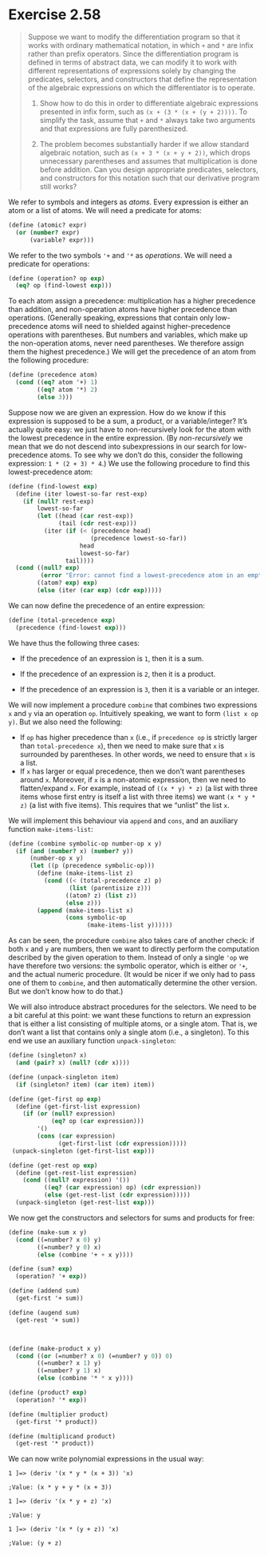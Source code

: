 # Exercise 2.58

> Suppose we want to modify the differentiation program so that it works with ordinary mathematical notation, in which `+` and `*` are infix rather than prefix operators.
> Since the differentiation program is defined in terms of abstract data, we can modify it to work with different representations of expressions solely by changing the predicates, selectors, and constructors that define the representation of the algebraic expressions on which the differentiator is to operate.
>
> 1. Show how to do this in order to differentiate algebraic expressions presented in infix form, such as `(x + (3 * (x + (y + 2))))`.
>    To simplify the task, assume that `+` and `*` always take two arguments and that expressions are fully parenthesized.
>
> 2. The problem becomes substantially harder if we allow standard algebraic notation, such as `(x + 3 * (x + y + 2))`, which drops unnecessary parentheses and assumes that multiplication is done before addition.
>    Can you design appropriate predicates, selectors, and constructors for this notation such that our derivative program still works?



We refer to symbols and integers as _atoms_.
Every expression is either an atom or a list of atoms.
We will need a predicate for atoms:
```scheme
(define (atomic? expr)
  (or (number? expr)
      (variable? expr)))
```
We refer to the two symbols `'+` and `'*` as _operations_.
We will need a predicate for operations:
```scheme
(define (operation? op exp)
  (eq? op (find-lowest exp)))
```

To each atom assign a precedence:
multiplication has a higher precedence than addition, and non-operation atoms have higher precedence than operations.
(Generally speaking, expressions that contain only low-precedence atoms will need to shielded against higher-precedence operations with parentheses.
But numbers and variables, which make up the non-operation atoms, never need parentheses.
We therefore assign them the highest precedence.)
We will get the precedence of an atom from the following procedure:
```scheme
(define (precedence atom)
  (cond ((eq? atom '+) 1)
        ((eq? atom '*) 2)
        (else 3)))
```

Suppose now we are given an expression.
How do we know if this expression is supposed to be a sum, a product, or a variable/integer?
It’s actually quite easy:
we just have to non-recursively look for the atom with the lowest precedence in the entire expression.
(By _non-recursively_ we mean that we do not descend into subexpressions in our search for low-precedence atoms.
To see why we don’t do this, consider the following expression: `1 * (2 + 3) * 4`.)
We use the following procedure to find this lowest-precedence atom:
```scheme
(define (find-lowest exp)
  (define (iter lowest-so-far rest-exp)
    (if (null? rest-exp)
        lowest-so-far
        (let ((head (car rest-exp))
              (tail (cdr rest-exp)))
          (iter (if (< (precedence head)
                       (precedence lowest-so-far))
                    head
                    lowest-so-far)
                tail))))
  (cond ((null? exp)
         (error "Error: cannot find a lowest-precedence atom in an empty expression"))
        ((atom? exp) exp)
        (else (iter (car exp) (cdr exp)))))
```
We can now define the precedence of an entire expression:
```scheme
(define (total-precedence exp)
  (precedence (find-lowest exp)))
```
We have thus the following three cases:

- If the precedence of an expression is `1`, then it is a sum.

- If the precedence of an expression is `2`, then it is a product.

- If the precedence of an expression is `3`, then it is a variable or an integer.

We will now implement a procedure `combine` that combines two expressions `x` and `y` via an operation `op`.
Intuitively speaking, we want to form `(list x op y)`.
But we also need the following:

- If `op` has higher precedence than `x` (i.e., if `precedence op` is strictly larger than `total-precedence x`), then we need to make sure that `x` is surrounded by parentheses.
  In other words, we need to ensure that `x` is a list.
- If `x` has larger or equal precedence, then we don’t want parentheses around `x`.
  Moreover, if `x` is a non-atomic expression, then we need to flatten/expand `x`.
  For example, instead of `((x * y) * z)` (a list with three items whose first entry is itself a list with three items) we want `(x * y * z)` (a list with five items).
  This requires that we “unlist” the list `x`.

We will implement this behaviour via `append` and `cons`, and an auxiliary function `make-items-list`:
```scheme
(define (combine symbolic-op number-op x y)
  (if (and (number? x) (number? y))
      (number-op x y)
      (let ((p (precedence symbolic-op)))
        (define (make-items-list z)
          (cond ((< (total-precedence z) p)
                 (list (parentisize z)))
                ((atom? z) (list z))
                (else z)))
        (append (make-items-list x)
                (cons symbolic-op
                      (make-items-list y))))))
```
As can be seen, the procedure `combine` also takes care of another check:
if both `x` and `y` are numbers, then we want to directly perform the computation described by the given operation to them.
Instead of only a single `'op` we have therefore two versions:
the symbolic operator, which is either or `'+`, and the actual numeric procedure.
(It would be nicer if we only had to pass one of them to `combine`, and then automatically determine the other version.
But we don’t know how to do that.)

We will also introduce abstract procedures for the selectors.
We need to be a bit careful at this point:
we want these functions to return an expression that is either a list consisting of multiple atoms, or a single atom.
That is, we don’t want a list that contains only a single atom (i.e., a singleton).
To this end we use an auxiliary function `unpack-singleton`:
```scheme
(define (singleton? x)
  (and (pair? x) (null? (cdr x))))

(define (unpack-singleton item)
  (if (singleton? item) (car item) item))
```

```scheme
(define (get-first op exp)
  (define (get-first-list expression)
    (if (or (null? expression)
            (eq? op (car expression)))
        '()
        (cons (car expression)
              (get-first-list (cdr expression)))))
 (unpack-singleton (get-first-list exp)))

(define (get-rest op exp)
  (define (get-rest-list expression)
    (cond ((null? expression) '())
          ((eq? (car expression) op) (cdr expression))
          (else (get-rest-list (cdr expression)))))
  (unpack-singleton (get-rest-list exp)))
```

We now get the constructors and selectors for sums and products for free:
```scheme
(define (make-sum x y)
  (cond ((=number? x 0) y)
        ((=number? y 0) x)
        (else (combine '+ + x y))))

(define (sum? exp)
  (operation? '+ exp))

(define (addend sum)
  (get-first '+ sum))

(define (augend sum)
  (get-rest '+ sum))



(define (make-product x y)
  (cond ((or (=number? x 0) (=number? y 0)) 0)
        ((=number? x 1) y)
        ((=number? y 1) x)
        (else (combine '* * x y))))

(define (product? exp)
  (operation? '* exp))

(define (multiplier product)
  (get-first '* product))

(define (multiplicand product)
  (get-rest '* product))
```

We can now write polynomial expressions in the usual way:
```text
1 ]=> (deriv '(x * y * (x + 3)) 'x)

;Value: (x * y + y * (x + 3))

1 ]=> (deriv '(x * y + z) 'x)

;Value: y

1 ]=> (deriv '(x * (y + z)) 'x)

;Value: (y + z)
```
